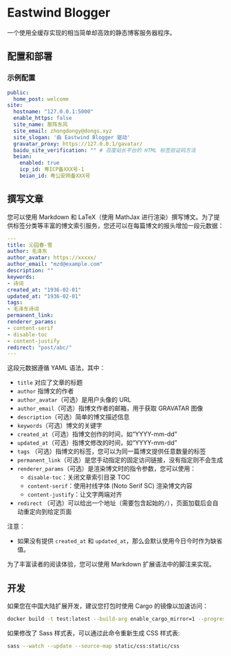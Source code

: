# Eastwind Blogger

一个使用全缓存实现的相当简单却高效的静态博客服务器程序。


## 配置和部署

### 示例配置

```yaml
public:
  home_post: welcome
site:
  hostname: "127.0.0.1:5000"
  enable_https: false
  site_name: 那阵东风
  site_email: zhongdongy@dongs.xyz
  site_slogan: '由 Eastwind Blogger 驱动'
  gravatar_proxy: https://127.0.0.1/gavatar/
  baidu_site_verification: "" # 百度站长平台的 HTML 标签验证码方法
  beian:
    enabled: true
    icp_id: 粤ICP备XXX号-1
    beian_id: 粤公安网备XXX号
```

## 撰写文章

您可以使用 Markdown 和 LaTeX（使用 MathJax 进行渲染）撰写博文。为了提供标签分类等丰富的博文索引服务，您还可以在每篇博文的报头增加一段元数据：

```yaml
---
title: 沁园春·雪
author: 毛泽东
author_avatar: https://xxxxx/
author_email: "mzd@example.com"
description: ""
keywords: 
- 诗词
created_at: "1936-02-01"
updated_at: "1936-02-01"
tags:
- 毛泽东诗词
permanent_link: 
renderer_params: 
- content-serif
- disable-toc
- content-justify
redirect: "post/abc/"
---
```

这段元数据遵循 YAML 语法，其中：
- `title` 对应了文章的标题
- `author` 指博文的作者
- `author_avatar`（可选）是用户头像的 URL
- `author_email`（可选）指博文作者的邮箱，用于获取 GRAVATAR 图像
- `description`（可选）简单的博文描述信息
- `keywords`（可选）博文的关键字
- `created_at`（可选）指博文创作的时间，如“YYYY-mm-dd”
- `updated_at`（可选）指博文修改的时间，如“YYYY-mm-dd”
- `tags` （可选）指博文的标签，您可以为同一篇博文提供任意数量的标签
- `permanent_link`（可选）是您手动指定的固定访问链接，没有指定则不会生成
- `renderer_params`（可选）是渲染博文时的指令参数，您可以使用：
  - `disable-toc`：关闭文章索引目录 TOC
  - `content-serif`：使用衬线字体 (Noto Serif SC) 渲染博文内容
  - `content-justify`：让文字两端对齐
- `redirect` （可选）可以给出一个地址（需要包含起始的`/`），页面加载后会自动重定向到给定页面

注意：

- 如果没有提供 `created_at` 和 `updated_at`，那么会默认使用今日今时作为缺省值。

为了丰富读者的阅读体验，您可以使用 Markdown 扩展语法中的脚注来实现。

## 开发

如果您在中国大陆扩展开发，建议您打包时使用 Cargo 的镜像以加速访问：

```bash
docker build -t test:latest --build-arg enable_cargo_mirror=1 --progress=plain .
```

如果修改了 Sass 样式表，可以通过此命令重新生成 CSS 样式表:

```bash
sass --watch --update --source-map static/css:static/css
```